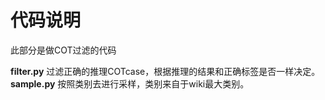 # 代码说明
此部分是做COT过滤的代码

**filter.py** 过滤正确的推理COTcase，根据推理的结果和正确标签是否一样决定。
**sample.py** 按照类别去进行采样，类别来自于wiki最大类别。